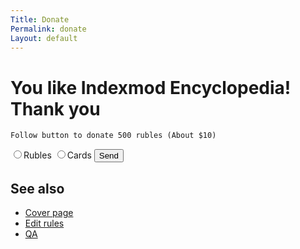 ```yaml
---
Title: Donate
Permalink: donate
Layout: default
---
```


# You like Indexmod Encyclopedia! Thank you


`Follow button to donate 500 rubles (About $10)`

<html>
<form method="POST" action="https://money.yandex.ru/quickpay/confirm.xml"> 
    <input type="hidden" name="receiver" value="41001208338566"> 
    <input type="hidden" name="formcomment" value="Проект «Indexmod Encyclopedia»> 
    <input type="hidden" name="short-dest" value="Проект «Indexmod Encyclopedia»> 
    <input type="hidden" name="sum" value="500" data-type="number"> 
    <input type="hidden" name="comment" value="Coin Indexmod Encyclopedia">
    <label><input type="radio" name="paymentType" value="PC">Rubles</label> 
    <label><input type="radio" name="paymentType" value="AC">Cards</label> 
    <input type="submit" value="Send"> 
</form>
</html>


## See also

- [Cover page](index)
- [Edit rules](edit)
- [QA](qa)
